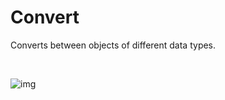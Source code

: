# Convert

Converts between objects of different data types.


<br/>

![img](https://profitbasedocs.blob.core.windows.net/flowimages/builtInFlow.png)

<br/>
